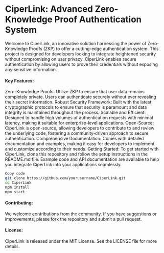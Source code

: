 # CiperLink: Advanced Zero-Knowledge Proof Authentication System
Welcome to CiperLink, an innovative solution harnessing the power of Zero-Knowledge Proofs (ZKP) to offer a cutting-edge authentication system. This project is designed for developers looking to integrate heightened security without compromising on user privacy. CiperLink enables secure authentication by allowing users to prove their credentials without exposing any sensitive information.

#### Key Features:
Zero-Knowledge Proofs: Utilize ZKP to ensure that user data remains completely private. Users can authenticate securely without ever revealing their secret information.
Robust Security Framework: Built with the latest cryptographic protocols to ensure that security is paramount and data integrity is maintained throughout the process.
Scalable and Efficient: Designed to handle high volumes of authentication requests with minimal latency, making it suitable for enterprise-level applications.
Open-Source: CiperLink is open-source, allowing developers to contribute to and review the underlying code, fostering a community-driven approach to secure authentication.
Comprehensive Documentation: Comes with detailed documentation and examples, making it easy for developers to implement and customize according to their needs.
Getting Started:
To get started with CiperLink, clone this repository and follow the setup instructions in the README.md file. Example code and API documentation are available to help you integrate CiperLink into your applications seamlessly.


```bash
Copy code
git clone https://github.com/yourusername/CiperLink.git
cd CiperLink
npm install
npm start
```

#### Contributing:
We welcome contributions from the community. If you have suggestions or improvements, please fork the repository and submit a pull request.

#### License:
CiperLink is released under the MIT License. See the LICENSE file for more details.